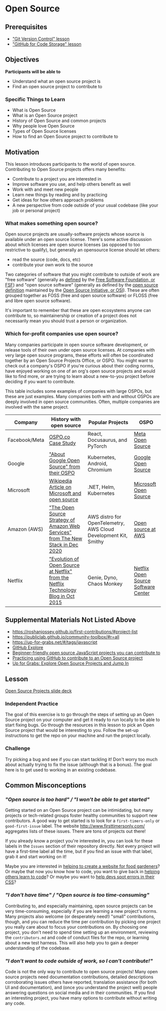 # Open Source

## Prerequisites

- ["Git Version Control" lesson](../git/git-version-control.md)
- ["GitHub for Code Storage" lesson](../git/github-storage.md)

## Objectives

**Participants will be able to**

- Understand what an open source project is
- Find an open source project to contribute to

### Specific Things to Learn

- What is Open Source
- What is an Open Source project
- History of Open Source and common projects
- Why people love Open Source
- Types of Open Source licenses
- How to find an Open Source project to contribute to

## Motivation

This lesson introduces participants to the world of open source.
Contributing to Open Source projects offers many benefits:

- Contribute to a project you are interested in
- Improve software you use, and help others benefit as well
- Work with and meet new people
- Learn new things by reading and by practicing
- Get ideas for how others approach problems
- A new perspective from code outside of your usual codebase (like your job or personal project)

###  What makes something open source?
Open source projects are usually-software projects whose source is available under an open source license. There's some 
active discussion about which licenses are open source licenses (as opposed to too restrictive to qualify), but generally an opensource license should let others:
- read the source (code, docs, etc)
- contribute your own work to the source

Two categories of software that you might contribute to outside of work are "free software" (generally as [defined](https://www.fsf.org/about/what-is-free-software) by the [Free Software Foundation, or FSF](https://www.fsf.org/about/)) and "open source software" (generally as defined by the [open source definition](https://opensource.org/osd) maintained by the [Open Source Initiative, or OSI](https://opensource.org/about)). These are often grouped together as FOSS (free and open source software) or FLOSS (free and libre open source software). 

It's important to remember that these are open ecosystems anyone can contribute to, so maintainership or creation of a project does not necessarily mean you should trust a person or organization.

### Which for-profit companies use open source?
Many companies participate in open source software development, or release tools of their own under open source licenses. At companies with very large open source programs, these efforts will often be coordinated together by an Open Source Projects Office, or OSPO. You might want to check out a company's OSPO if you're curious about their coding norms, have enjoyed working on one of an org's open source projects and would like to find more, or are trying to learn about a new-to-you project before deciding if you want to contribute.

This table includes some examples of companies with large OSPOs, but these are just examples. Many companies both with and without OSPOs are deeply involved in open source communities. Often, multiple companies are involved with the same project.

|Company|History with open source | Popular Projects| OSPO |
|----|----|-----|----|
| Facebook/Meta | [OSPO.co Case Study](https://ospo.co/case-studies/open-source-at-facebook-core-to-our-engineering-dna/) | React, Docusaurus, and PyTorch| [Meta Open Source](https://opensource.fb.com/) |
|Google|["About Google Open Source" from their OSPO](https://opensource.google/about/)|Kubernetes, Android, Chromium|[Google Open Source](https://opensource.google/)|
|Microsoft|[Wikipedia Article on Microsoft and open source](https://en.wikipedia.org/wiki/Microsoft_and_open_source)|.NET, Helm, Kubernetes| [Microsoft Open Source](https://opensource.microsoft.com/) |
|Amazon (AWS)|["The Open Source Strategy of Amazon Web Services" from The New Stack in Dec 2020](https://thenewstack.io/the-open-source-strategy-of-amazon-web-services/)| AWS distro for OpenTelemetry, AWS Cloud Development Kit, Smithy|[Open source at AWS](https://aws.amazon.com/opensource/)|
| Netflix|["Evolution of Open Source at Netflix" from the Netflix Technology Blog in Oct 2015](https://netflixtechblog.com/evolution-of-open-source-at-netflix-d05c1c788429)|Genie, Dyno, Chaos Monkey|[Netflix Open Source Software Center](https://netflix.github.io/)|

## Supplemental Materials Not Listed Above

- https://roshanjossey.github.io/first-contributions/#project-list
- https://publiclab.github.io/community-toolbox/#r=all
- https://up-for-grabs.net/#/tags/javascript
- [GitHub Explore](https://github.com/explore)
- [Beginner-friendly open source JavaScript projects you can contribute to](https://github.com/MunGell/awesome-for-beginners#javascript)
- [Practicing using GitHub to contribute to an Open Source project](https://egghead.io/courses/how-to-contribute-to-an-open-source-project-on-github)
- [Up for Grabs: Explore Open Source Projects and Jump In](https://up-for-grabs.net/)

## Lesson

[Open Source Projects slide deck](https://docs.google.com/presentation/d/13f2I1JbpLNgPcWcAv_HZKKp4-ZeWTcBUDFm-sw2diIk/edit#slide=id.p)

### Independent Practice

The goal of this exercise is to go through the steps of setting up an Open Source project on your computer and get it ready to run locally to be able to start fixing bugs. Go through the resources in this lesson to pick an Open Source project that would be interesting to you. Follow the set-up instructions to get the repo on your machine and run the project locally.

### Challenge

Try picking a bug and see if you can start tackling it! Don't worry too much about actually trying to fix the issue (although that is a bonus). The goal here is to get used to working in an existing codebase.

## Common Misconceptions

### _"Open source is too hard" / "I won't be able to get started"_

Getting started on an Open Source project can be intimidating, but many projects or tech-related groups foster healthy communities to support new contributors. A good way to get started is to look for a `first-timers-only` or `good-first-issue` label. The website http://www.firsttimersonly.com/ aggregates lists of these issues. There are tons of projects out there! 

If you already know a project you're interested in, you can look for these labels in the `Issues` section of their repository directly. Not every project will have a first-time label all the time, but if you find an issue with that label, grab it and start working on it!

Maybe you are interested in [helping to create a website for food gardeners](https://github.com/Growstuff/growstuff)? Or maybe that now you know how to code, you want to give back in [helping others learn to code](https://github.com/freeCodeCamp/freeCodeCamp)? Or maybe you want to [help devs spot errors in their CSS]([https://github.com/stylelint/stylelint)?


### _"I don't have time" / "Open source is too time-consuming"_

Contributing to, and especially maintaining, open source projects can be very time-consuming, especially if you are learning a new project's norms. Many projects also welcome (or desperately need!) "small" contributions, though, and you can reduce the time per contribution by picking one project you really care about to focus your contributions on. By choosing one project, you don't need to spend time setting up an environment, reviewing the `contributors.md` and code of conduct files for the repo, or learning about a new test harness. This will also help you to gain a deeper understanding of the codebase.

### _"I don't want to code outside of work, so I can't contribute!"_

Code is not the only way to contribute to open source projects! Many open source projects need documentation contributions, detailed descriptions corroborating issues others have reported, translation assistance (for both UI and documentation), and (once you understand the project well) people answering questions on social media and in their communities. If you find an interesting project, you have many options to contribute without writing any code. 
